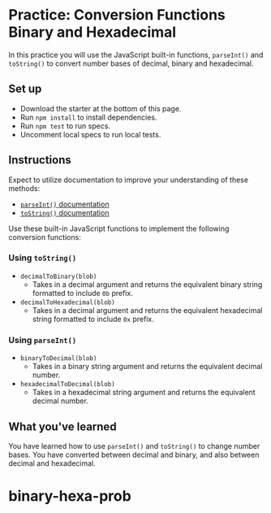 # Practice: Conversion Functions Binary and Hexadecimal

In this practice you will use the JavaScript built-in functions, `parseInt()`
and `toString()` to convert number bases of decimal, binary and hexadecimal.

## Set up

- Download the starter at the bottom of this page.
- Run `npm install` to install dependencies.
- Run `npm test` to run specs.
- Uncomment local specs to run local tests.

## Instructions

Expect to utilize documentation to improve your understanding of these methods:
- [`parseInt()` documentation][parseint-mdn]
- [`toString()` documentation][tostring-mdn]

Use these built-in JavaScript functions to implement the following conversion
functions:

### Using `toString()`

- `decimalToBinary(blob)`
    - Takes in a decimal argument and returns the equivalent binary string
    formatted to include `0b` prefix.
- `decimalToHexadecimal(blob)`
    - Takes in a decimal argument and returns the equivalent hexadecimal string
    formatted to include `0x` prefix.

### Using `parseInt()`

- `binaryToDecimal(blob)`
    - Takes in a binary string argument and returns the equivalent decimal
    number.
- `hexadecimalToDecimal(blob)`
    - Takes in a hexadecimal string argument and returns the equivalent decimal
    number.

## What you've learned

You have learned how to use `parseInt()` and `toString()` to change number
bases. You have converted between decimal and binary, and also between decimal and
hexadecimal.

[parseint-mdn]: https://developer.mozilla.org/en-US/docs/Web/JavaScript/Reference/Global_Objects/parseInt
[tostring-mdn]: https://developer.mozilla.org/en-US/docs/Web/JavaScript/Reference/Global_Objects/Number/toString
# binary-hexa-prob
